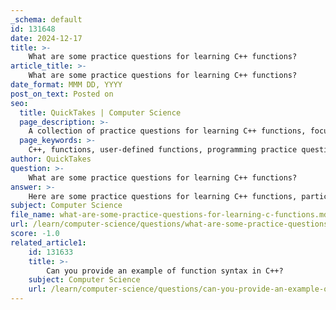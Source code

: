 ```yaml
---
_schema: default
id: 131648
date: 2024-12-17
title: >-
    What are some practice questions for learning C++ functions?
article_title: >-
    What are some practice questions for learning C++ functions?
date_format: MMM DD, YYYY
post_on_text: Posted on
seo:
  title: QuickTakes | Computer Science
  page_description: >-
    A collection of practice questions for learning C++ functions, focusing on user-defined functions and their applications in various programming tasks such as checking prime numbers, calculating factorials, generating Fibonacci series, and more.
  page_keywords: >-
    C++, functions, user-defined functions, programming practice questions, prime number, leap year, character checker, vowel consonant, factorial, Fibonacci series, array sum, string length, reverse string, sorting array
author: QuickTakes
question: >-
    What are some practice questions for learning C++ functions?
answer: >-
    Here are some practice questions for learning C++ functions, particularly focusing on user-defined functions and their applications:\n\n1. **Prime Number Function**: Write a program that defines a function to print all the prime numbers between two given numbers. The function should take two integer parameters and return nothing.\n\n2. **Leap Year Checker**: Create a user-defined function that checks whether a given year is a leap year. The function should take an integer parameter (the year) and return a boolean value indicating whether it is a leap year.\n\n3. **Character Checker**: Write a function that takes a character as input and checks whether it is an alphabet or not. The function should return a boolean value.\n\n4. **Vowel or Consonant**: Define a function that takes a character as input and checks whether it is a vowel or consonant. The function should return a string indicating the result.\n\n5. **Factorial Calculation**: Implement a function that calculates the factorial of a given non-negative integer. The function should take an integer parameter and return the factorial as an integer.\n\n6. **Fibonacci Series**: Write a function that generates the Fibonacci series up to a specified number of terms. The function should take an integer parameter (number of terms) and print the series.\n\n7. **Sum of Array Elements**: Create a function that takes an array of integers and its size as parameters, and returns the sum of the elements in the array.\n\n8. **String Length Function**: Define a function that takes a string as input and returns its length without using the built-in `length()` function.\n\n9. **Reverse a String**: Write a function that takes a string as input and returns the reversed version of that string.\n\n10. **Sorting an Array**: Implement a function that takes an array of integers and its size as parameters, and sorts the array in ascending order using a sorting algorithm of your choice (e.g., bubble sort, selection sort).\n\nThese practice questions cover a range of topics related to functions in C++, including parameter usage, return types, and practical programming tasks. They are designed to help beginners understand the structure and syntax of user-defined functions while applying them to solve common programming problems.
subject: Computer Science
file_name: what-are-some-practice-questions-for-learning-c-functions.md
url: /learn/computer-science/questions/what-are-some-practice-questions-for-learning-c-functions
score: -1.0
related_article1:
    id: 131633
    title: >-
        Can you provide an example of function syntax in C++?
    subject: Computer Science
    url: /learn/computer-science/questions/can-you-provide-an-example-of-function-syntax-in-c
---
```


&nbsp;